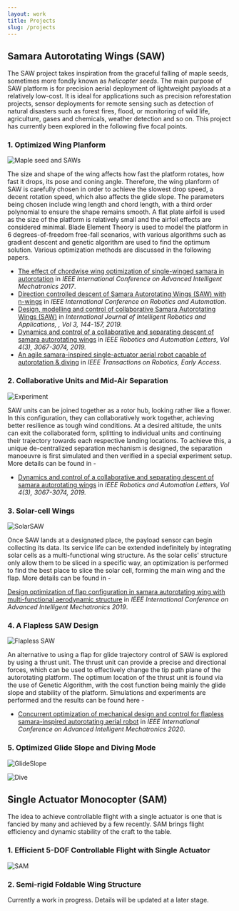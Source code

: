 ```yaml
---
layout: work
title: Projects
slug: /projects
---
```

## Samara Autorotating Wings (SAW)

The SAW project takes inspiration from the graceful falling of maple seeds, sometimes more fondly known as _helicopter seeds_. The main purpose of SAW platform is for precision aerial deployment of lightweight payloads at a relatively low-cost. It is ideal for applications such as precision reforestation projects, sensor deployments for remote sensing such as detection of natural disasters such as forest fires, flood, or monitoring of wild life, agriculture, gases and chemicals, weather detection and so on. This project has currently been explored in the following five focal points.

### 1. Optimized Wing Planform

![Maple seed and SAWs](https://www.dropbox.com/s/lzkwshrs600lvqu/Cover.jpg?raw=1)

The size and shape of the wing affects how fast the platform rotates, how fast it drops, its pose and coning angle. Therefore, the wing planform of SAW is carefully chosen in order to achieve the slowest drop speed, a decent rotation speed, which also affects the glide slope. The parameters being chosen include wing length and chord length, with a third order polynomial to ensure the shape remains smooth. A flat plate airfoil is used as the size of the platform is relatively small and the airfoil effects are considered minimal. Blade Element Theory is used to model the platform in 6 degrees-of-freedom free-fall scenarios, with various algorithms such as gradient descent and genetic algorithm are used to find the optimum solution. Various optimization methods are discussed in the following papers.

 - [The effect of chordwise wing optimization of single-winged samara in autorotation](https://doi.org/10.1109/AIM.2017.8014118) in _IEEE International Conference on Advanced Intelligent Mechatronics 2017_.
 - [Direction controlled descent of Samara Autorotating Wings (SAW) with n-wings](https://doi.org/10.1109/ICRA.2018.8463145) in _IEEE International Conference on Robotics and Automation_.
 - [Design, modelling and control of collaborative Samara Autorotating Wings (SAW)](https://doi.org/10.1007/s41315-019-00091-6) in _International Journal of Intelligent Robotics and Applications, , Vol 3, 144-157, 2019._
 - [Dynamics and control of a collaborative and separating descent of samara autorotating wings](https://doi.org/10.1109/LRA.2019.2924837) in _IEEE Robotics and Automation Letters, Vol 4(3), 3067-3074, 2019._
 - [An agile samara-inspired single-actuator aerial robot capable of autorotation & diving](https://doi.org/10.1109/TRO.2021.3091275) in _IEEE Transactions on Robotics, Early Access_.

### 2. Collaborative Units and Mid-Air Separation

![Experiment](https://www.dropbox.com/s/ff0ps2mojtno1a7/Experiment.jpg?raw=1)

SAW units can be joined together as a rotor hub, looking rather like a flower. In this configuration, they can collaboratively work together, achieving better resilience as tough wind conditions. At a desired altitude, the units can exit the collaborated form, splitting to individual units and continuing their trajectory towards each respective landing locations. To achieve this, a unique de-centralized separation mechanism is designed, the separation manoeuvre is first simulated and then verified in a special experiment setup. More details can be found in -

 - [Dynamics and control of a collaborative and separating descent of samara autorotating wings](https://doi.org/10.1109/LRA.2019.2924837) in _IEEE Robotics and Automation Letters, Vol 4(3), 3067-3074, 2019._

### 3. Solar-cell Wings

![SolarSAW](https://www.dropbox.com/s/1gh7we69kz39be1/SolarSAW.JPG?raw=1)

Once SAW lands at a designated place, the payload sensor can begin collecting its data. Its service life can be extended indefinitely by integrating solar cells as a multi-functional wing structure. As the solar cells' structure only allow them to be sliced in a specific way, an optimization is performed to find the best place to slice the solar cell, forming the main wing and the flap. More details can be found in -

[Design optimization of flap configuration in samara autorotating wing with multi-functional aerodynamic structure](https://doi.org/10.1109/AIM.2019.8868777) in _IEEE International Conference on Advanced Intelligent Mechatronics 2019_.

### 4. A Flapless SAW Design

![Flapless SAW](https://www.dropbox.com/s/96inldjmmmpsrzg/Flapless%20SAW.png?raw=1)

An alternative to using a flap for glide trajectory control of SAW is explored by using a thrust unit. The thrust unit can provide a precise and directional forces, which can be used to effectively change the tip path plane of the autorotating platform. The optimum location of the thrust unit is found via the use of Genetic Algorithm, with the cost function being mainly the glide slope and stability of the platform. Simulations and experiments are performed and the results can be found here -

- [Concurrent optimization of mechanical design and control for flapless samara-inspired autorotating aerial robot](https://doi.org/10.1109/AIM43001.2020.9158860) in _IEEE International Conference on Advanced Intelligent Mechatronics 2020_.

### 5. Optimized Glide Slope and Diving Mode

![GlideSlope](https://www.dropbox.com/s/0rph0w03cdo3wlp/GlideSlope.png?raw=1)

![Dive](https://www.dropbox.com/s/m9ni5xbp1cunr7o/Dive.png?raw=1)



## Single Actuator Monocopter (SAM)

The idea to achieve controllable flight with a single actuator is one that is fancied by many and achieved by a few recently. SAM brings flight efficiency and dynamic stability of the craft to the table.

### 1. Efficient 5-DOF Controllable Flight with Single Actuator

![SAM](https://www.dropbox.com/s/ye4fb12epe6fn4o/ExperiSAM.png?raw=1)

### 2. Semi-rigid Foldable Wing Structure

Currently a work in progress. Details will be updated at a later stage.
<!--stackedit_data:
eyJoaXN0b3J5IjpbLTk2NjAwOTc1MywtMTUyMjE2MTIyNywxMT
EyNTgwNTg4LC0xMzcyMTk5ODcyLC0xMjI3NjUzNjU1LDE3MjE0
MDUyMzIsMTI1NDM5OTUwOSwtMTI0MjI4MDAwNywyNzkwNjc5MT
ldfQ==
-->